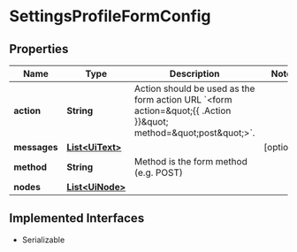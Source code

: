 

# SettingsProfileFormConfig


## Properties

Name | Type | Description | Notes
------------ | ------------- | ------------- | -------------
**action** | **String** | Action should be used as the form action URL &#x60;&lt;form action&#x3D;\&quot;{{ .Action }}\&quot; method&#x3D;\&quot;post\&quot;&gt;&#x60;. | 
**messages** | [**List&lt;UiText&gt;**](UiText.md) |  |  [optional]
**method** | **String** | Method is the form method (e.g. POST) | 
**nodes** | [**List&lt;UiNode&gt;**](UiNode.md) |  | 


## Implemented Interfaces

* Serializable


